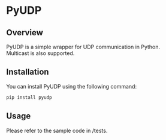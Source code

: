 # PyUDP

## Overview
PyUDP is a simple wrapper for UDP communication in Python.  
Multicast is also supported.

## Installation
You can install PyUDP using the following command:  

```bash
pip install pyudp
```

## Usage
Please refer to the sample code in /tests.
